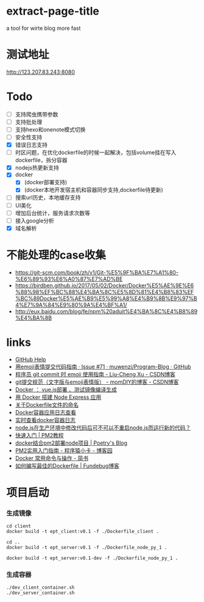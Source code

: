 # extract-page-title
a tool for wirte blog more fast

# 测试地址

http://123.207.83.243:8080

# Todo

- [ ] 支持爬虫携带参数
- [ ] 支持批处理
- [ ] 支持hexo和onenote模式切换
- [ ] 安全性支持
- [x] 错误日志支持
- [ ] 时区问题，在优化dockerfile的时候一起解决，包括volume挂在写入dockerfile，拆分容器
- [x] nodejs热更新支持
- [x] docker
    - [x] (docker部署支持)
    - [x] (docker本地开发宿主机和容器同步支持,dockerfile待更新)  
- [ ] 搜索url历史，本地缓存支持
- [ ] UI美化
- [ ] 增加后台统计，服务请求次数等
- [ ] 接入google分析
- [x] 域名解析

# 不能处理的case收集

- https://git-scm.com/book/zh/v1/Git-%E5%9F%BA%E7%A1%80-%E6%89%93%E6%A0%87%E7%AD%BE
- https://birdben.github.io/2017/05/02/Docker/Docker%E5%AE%9E%E6%88%98%EF%BC%88%E4%BA%8C%E5%8D%81%E4%B8%83%EF%BC%89Docker%E5%AE%B9%E5%99%A8%E4%B9%8B%E9%97%B4%E7%9A%84%E9%80%9A%E4%BF%A1/
- http://eux.baidu.com/blog/fe/npm%20aduit%E4%BA%8C%E4%B8%89%E4%BA%8B


# links
- [GitHub Help](https://help.github.com/categories/writing-on-github/)
- [用emoji表情提交代码指南 · Issue #71 · muwenzi/Program-Blog · GitHub](https://github.com/muwenzi/Program-Blog/issues/71)
- [程序员 git commit 时 emoji 使用指南 - Liu-Cheng Xu - CSDN博客](https://blog.csdn.net/simple_the_best/article/details/53320275)
- [git提交规范（文字版与emoji表情版） - momDIY的博客 - CSDN博客](https://blog.csdn.net/momDIY/article/details/80507684)
- [Docker ： vue.js部署 、测试镜像编译生成](https://www.jianshu.com/p/09cf1abffbec)
- [用 Docker 搭建 Node Express 应用](http://guide.daocloud.io/dcs/docker-node-express-9153906.html)
- [关于Dockerfile文件的命名](http://www.talkwithtrend.com/Question/153473)
- [Docker容器应用日志查看](https://blog.csdn.net/benben_2015/article/details/80708723)
- [实时查看docker容器日志](https://blog.csdn.net/wen_1108/article/details/78356655)
- [node.js在生产环境中修改代码后可不可以不重启node.js而运行新的代码？](https://cnodejs.org/topic/547342b7a3e2aee40698dfc0)
- [快速入门 | PM2教程](https://pm2.io/doc/zh/runtime/quick-start/)
- [docker结合pm2部署node项目 | Poetry's Blog](http://blog.poetries.top/2018/11/26/docker-pm2-deploy-node-proj/)
- [PM2实用入门指南 - 程序猿小卡 - 博客园](https://www.cnblogs.com/chyingp/p/pm2-documentation.html)
- [Docker 常用命令与操作 - 简书](https://www.jianshu.com/p/adaa34795e64)
- [如何编写最佳的Dockerfile | Fundebug博客](https://blog.fundebug.com/2017/05/15/write-excellent-dockerfile/)

# 项目启动

### 生成镜像
```
cd client
docker build -t ept_client:v0.1 -f ./Dockerfile_client .

cd ..
docker build -t ept_server:v0.1 -f ./Dockerfile_node_py_1 .

docker build -t ept_server:v0.1-dev -f ./Dockerfile_node_py_1 .
```


### 生成容器
```
./dev_client_container.sh
./dev_server_container.sh
```

